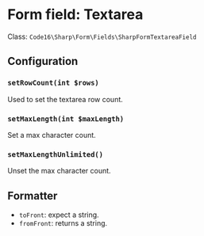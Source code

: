 # Form field: Textarea

Class: `Code16\Sharp\Form\Fields\SharpFormTextareaField`

## Configuration

### `setRowCount(int $rows)`

Used to set the textarea row count.

### `setMaxLength(int $maxLength)`

Set a max character count.

### `setMaxLengthUnlimited()`

Unset the max character count.


## Formatter

- `toFront`: expect a string.
- `fromFront`: returns a string.